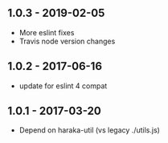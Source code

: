 
## 1.0.3 - 2019-02-05

- More eslint fixes
- Travis node version changes

## 1.0.2 - 2017-06-16

- update for eslint 4 compat

## 1.0.1 - 2017-03-20

- Depend on haraka-util (vs legacy ./utils.js)
